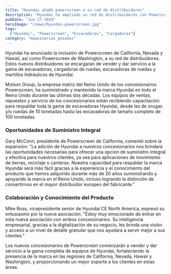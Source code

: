 ```yaml
---
title: "Hyundai añade powerscreen a su red de distribuidores"
description: "Hyundai ha ampliado su red de distribuidores con Powerscreen de California, Nevada y Hawaii, y Powerscreen de Washington para vender y dar servicio a su gama de excavadoras y cargadoras."
pubDate: "Jun 27 2024"
heroImage: "/news/hyundai-powerscreen.jpg"
tags:
  ["Hyundai", "Powerscreen", "Excavadoras", "Cargadoras"]
category: "maquinarias_pesadas"
---
```


Hyundai ha anunciado la inclusión de Powerscreen de California, Nevada y Hawaii, así como Powerscreen de Washington, a su red de distribuidores. Estos nuevos distribuidores se encargarán de vender y dar servicio a la gama de excavadoras, cargadoras de ruedas, excavadoras de ruedas y martillos hidráulicos de Hyundai.

Molson Group, la empresa matriz del Reino Unido de los concesionarios Powerscreen, ha suministrado y mantenido la marca Hyundai en todo el Reino Unido durante las últimas dos décadas. Los equipos de ventas, repuestos y servicio de los concesionarios están recibiendo capacitación para respaldar toda la gama de excavadoras Hyundai, desde las de orugas y/o ruedas de 10 toneladas hasta las excavadoras de tamaño completo de 100 toneladas.

### Oportunidades de Suministro Integral

Gary McConn, presidente de Powerscreen de California, comentó sobre la expansión: "La adición de Hyundai a nuestros concesionarios nos brindará las oportunidades necesarias para ofrecer una opción de suministro integral y efectiva para nuestros clientes, ya sea para aplicaciones de movimiento de tierras, reciclaje o canteras. Nuestra capacidad para respaldar la marca Hyundai será más fácil gracias a la experiencia y el conocimiento del producto que hemos adquirido durante más de 20 años suministrando y apoyando la marca en el Reino Unido, incluso logrando la distinción de convertirnos en el mayor distribuidor europeo del fabricante."

### Colaboración y Conocimiento del Producto

Mike Ross, vicepresidente senior de Hyundai CE North America, expresó su entusiasmo por la nueva asociación: "Estoy muy emocionado de entrar en esta nueva asociación con ambos concesionarios. Su inteligencia empresarial, gracias a la digitalización de su negocio, les brinda una visión y acceso a un nivel de detalle granular que nos ayudará a servir mejor a sus clientes."

Los nuevos concesionarios de Powerscreen comenzarán a vender y dar servicio a la gama completa de equipos de Hyundai, fortaleciendo la presencia de la marca en las regiones de California, Nevada, Hawaii y Washington, y proporcionando un mejor soporte a los clientes en estas áreas.